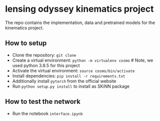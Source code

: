 # lensing odyssey kinematics project
The repo contains the implementation, data and pretrained models for the kinematics project. 

## How to setup
* Clone the repository: `git clone`
* Create a virtual environment: `python -m virtualenv cosmo` # Note, we used python 3.8.5 for this project
* Activate the virtual environment: `source cosmo/bin/activate`
* Install dependencies: `pip install -r requirements.txt`
* Additionally install `pytorch` from the official website
* Run `python setup.py install` to install as SKiNN package

## How to test the network
* Run the notebook `interface.ipynb`
  
